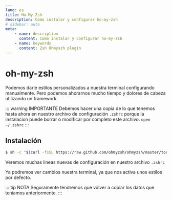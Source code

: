 ```yaml
---
lang: es
title: Ho-My-Zsh
description: Como instalar y configurar ho-my-zsh
# sidebar: auto
meta:
    - name: description
      content: Como instalar y configurar ho-my-zsh
    - name: keywords
      content: Zsh Ohmyszh plugin
---
```


# oh-my-zsh

Podemos darle estilos personalizados a nuestra terminal configurando manualmente. Pero podemos ahorarnos mucho tiempo y dolores de cabeza utilizando un framework.

::: warning IMPORTANTE
Debemos hacer una copia de lo que tenemos hasta ahora en nuestro archivo de configuración `.zshrc` porque la instalacion puede borrar o modificar por completo este archivo. `open ~/.zshrc`
:::

## Instalación

```sh
$ sh -c "$(curl -fsSL https://raw.github.com/ohmyzsh/ohmyzsh/master/tools/install.sh)"
```

Veremos muchas lineas nuevas de configuración en nuestro archivo `.zshrc`

Ya podremos ver cambios nuestra terminal, ya que nos activa unos estilos por defecto.

::: tip NOTA
Seguramente tendremos que volver a copiar los datos que teniamos anteriormente.
:::
